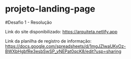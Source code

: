 # projeto-landing-page
 #Desafio 1 - Resolução
 
Link do site disponibilizado: https://arquiteta.netlify.app

Link da planilha de registro de informação: https://docs.google.com/spreadsheets/d/1mgJZlwaUKyOz-BWXbHgbfRe3esbSwSP_vNEPat0qcK8/edit?usp=sharing